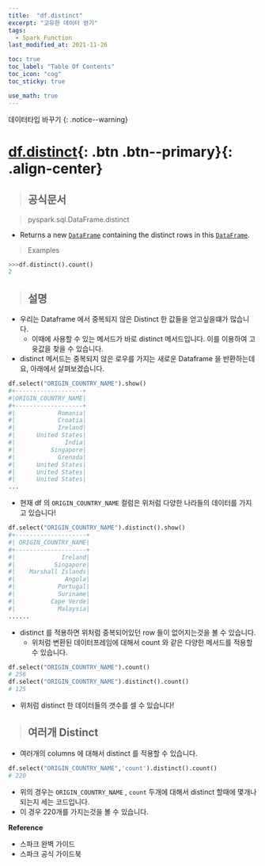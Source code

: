 ```yaml
---
title:  "df.distinct"
excerpt: "고유한 데이터 얻기"
tags:
  - Spark_Function
last_modified_at: 2021-11-26

toc: true
toc_label: "Table Of Contents"
toc_icon: "cog"
toc_sticky: true

use_math: true
---
```


데이터타입 바꾸기
{: .notice--warning}

# [df.distinct](#link){: .btn .btn--primary}{: .align-center}

> ## 공식문서

> pyspark.sql.DataFrame.distinct

- Returns a new [`DataFrame`](https://spark.apache.org/docs/3.1.1/api/python/reference/api/pyspark.sql.DataFrame.html#pyspark.sql.DataFrame) containing the distinct rows in this [`DataFrame`](https://spark.apache.org/docs/3.1.1/api/python/reference/api/pyspark.sql.DataFrame.html#pyspark.sql.DataFrame).

> Examples

```python
>>>df.distinct().count()
2
```

> ## 설명

- 우리는 Dataframe 에서 중복되지 않은 Distinct 한 값들을 얻고싶을떄가 많습니다.
  - 이때에 사용할 수 있는 메서드가 바로 distinct 메서드입니다. 이를 이용하여 고윳값을 찾을 수 있습니다.
- distinct 메서드는 중복되지 않은 로우를 가지는 새로운 Dataframe 을 반환하는데요, 아래에서 살펴보겠습니다.

```python
df.select("ORIGIN_COUNTRY_NAME").show()
#+-------------------+
#|ORIGIN_COUNTRY_NAME|
#+-------------------+
#|            Romania|
#|            Croatia|
#|            Ireland|
#|      United States|
#|              India|
#|          Singapore|
#|            Grenada|
#|      United States|
#|      United States|
#|      United States|
...
```

- 현재 df 의 `ORIGIN_COUNTRY_NAME` 컬럼은 위처럼 다양한 나라들의 데이터를 가지고 있습니다!

```python
df.select("ORIGIN_COUNTRY_NAME").distinct().show()
#+--------------------+
#| ORIGIN_COUNTRY_NAME|
#+--------------------+
#|             Ireland|
#|           Singapore|
#|    Marshall Islands|
#|              Angola|
#|            Portugal|
#|            Suriname|
#|          Cape Verde|
#|            Malaysia|
......
```

- distinct 를 적용하면 위처럼 중복되어있던 row 들이 없어지는것을 볼 수 있습니다. 
  - 위처럼 변환된 데이터프레임에 대해서 count 와 같은 다양한 메서드를 적용할 수 있습니다.


```python
df.select("ORIGIN_COUNTRY_NAME").count()
# 256
df.select("ORIGIN_COUNTRY_NAME").distinct().count()
# 125
```

- 위처럼 distinct 한 데이터들의 갯수를 셀 수 있습니다! 

> ## 여러개 Distinct

- 여러개의 columns 에 대해서 distinct 를 적용할 수 있습니다.

```python
df.select("ORIGIN_COUNTRY_NAME",'count').distinct().count()
# 220
```

- 위의 경우는  `ORIGIN_COUNTRY_NAME` , `count` 두개에 대해서 distinct 할때에 몇개나 되는지 세는 코드입니다. 
- 이 경우 220개를 가지는것을 볼 수 있습니다.

**Reference**

- 스파크 완벽 가이드
- 스파크 공식 가이드북



